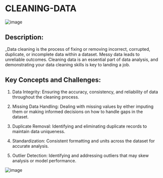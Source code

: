 # CLEANING-DATA

![image](https://github.com/user-attachments/assets/46367153-6d5d-4074-a780-3fbc41ba9656)

## Description:
_Data cleaning is the process of fixing or removing incorrect, corrupted, duplicate, or incomplete data within a dataset. Messy data leads to unreliable outcomes. Cleaning data is an essential part of data analysis, and demonstrating your data cleaning skills is key to landing a job. 

## Key Concepts and Challenges:
1. Data Integrity: Ensuring the accuracy, consistency, and reliability of data throughout the cleaning process.

2. Missing Data Handling: Dealing with missing values by either imputing them or making informed decisions on how to handle gaps in the dataset.

3. Duplicate Removal: Identifying and eliminating duplicate records to maintain data uniqueness.

4. Standardization: Consistent formatting and units across the dataset for accurate analysis.

5. Outlier Detection: Identifying and addressing outliers that may skew analysis or model performance.

![image](https://github.com/user-attachments/assets/3cc0b897-559f-4eb2-8e3f-bdae5b3581e2)
